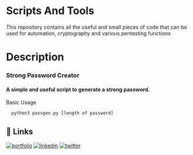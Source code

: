 
# Scripts And Tools

This repository contains all the useful and small pieces of code that can be used for automation, cryptography and various pentesting functions

# Description

### Strong Password Creator

#### A simple and useful script to generate a strong password.

 Basic Usage
```bash
  python3 passgen.py [length of password]
```
    

## 🔗 Links
[![portfolio](https://img.shields.io/badge/my_portfolio-000?style=for-the-badge&logo=ko-fi&logoColor=white)](https://nitin2927.github.io/LilPentestWritings)
[![linkedin](https://img.shields.io/badge/linkedin-0A66C2?style=for-the-badge&logo=linkedin&logoColor=white)](https://www.linkedin.com/nitin-ahlawat)
[![twitter](https://img.shields.io/badge/twitter-1DA1F2?style=for-the-badge&logo=twitter&logoColor=white)](https://twitter.com/NitinAh25103203)


